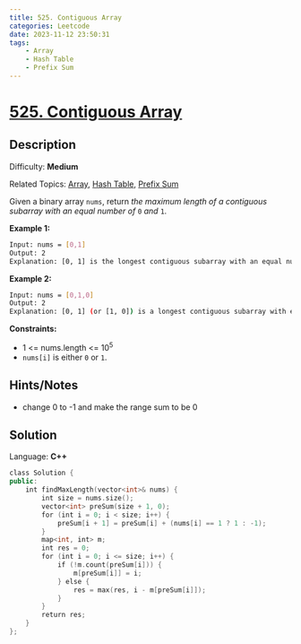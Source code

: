 ```yaml
---
title: 525. Contiguous Array
categories: Leetcode
date: 2023-11-12 23:50:31
tags:
    - Array
    - Hash Table
    - Prefix Sum
---
```


# [525\. Contiguous Array](https://leetcode.com/problems/contiguous-array/)

## Description

Difficulty: **Medium**

Related Topics: [Array](https://leetcode.com/tag/https://leetcode.com/tag/array//), [Hash Table](https://leetcode.com/tag/https://leetcode.com/tag/hash-table//), [Prefix Sum](https://leetcode.com/tag/https://leetcode.com/tag/prefix-sum//)

Given a binary array `nums`, return _the maximum length of a contiguous subarray with an equal number of_ `0` _and_ `1`.

**Example 1:**

```bash
Input: nums = [0,1]
Output: 2
Explanation: [0, 1] is the longest contiguous subarray with an equal number of 0 and 1.
```

**Example 2:**

```bash
Input: nums = [0,1,0]
Output: 2
Explanation: [0, 1] (or [1, 0]) is a longest contiguous subarray with equal number of 0 and 1.
```

**Constraints:**

* 1 <= nums.length <= 10<sup>5</sup>
* `nums[i]` is either `0` or `1`.

## Hints/Notes

* change 0 to -1 and make the range sum to be 0

## Solution

Language: **C++**

```C++
class Solution {
public:
    int findMaxLength(vector<int>& nums) {
        int size = nums.size();
        vector<int> preSum(size + 1, 0);
        for (int i = 0; i < size; i++) {
            preSum[i + 1] = preSum[i] + (nums[i] == 1 ? 1 : -1);
        }
        map<int, int> m;
        int res = 0;
        for (int i = 0; i <= size; i++) {
            if (!m.count(preSum[i])) {
                m[preSum[i]] = i;
            } else {
                res = max(res, i - m[preSum[i]]);
            }
        }
        return res;
    }
};
```
